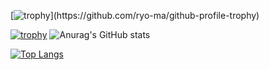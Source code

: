 [![trophy]([https://github-profile-trophy.vercel.app/?username=TT-RR&theme=onedark](https://github-profile-trophy.vercel.app/?username=TT-RR&theme=chalk))](https://github.com/ryo-ma/github-profile-trophy)

[![trophy](https://github-profile-trophy.vercel.app/?username=TT-RR&theme=onedark)](https://github.com/ryo-ma/github-profile-trophy)
![Anurag's GitHub stats](https://github-readme-stats.vercel.app/api?username=TT-RR&theme=vue-dark)

[![Top Langs](https://github-readme-stats.vercel.app/api/top-langs/?username=TT-RR&theme=vue-dark)](https://github.com/TT-RR)
